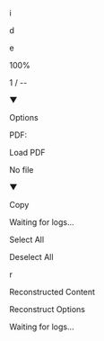i

d

e

100%

1 / --

▼

Options

PDF:

Load PDF

No file

▼

Copy

Waiting for logs...

Select All

Deselect All

r

Reconstructed Content

Reconstruct Options

Waiting for logs...